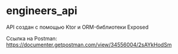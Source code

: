 # engineers_api

API создан с помощью Ktor и ORM-библиотеки Exposed

Ссылка на Postman:
https://documenter.getpostman.com/view/34556004/2sAYkHodSm
